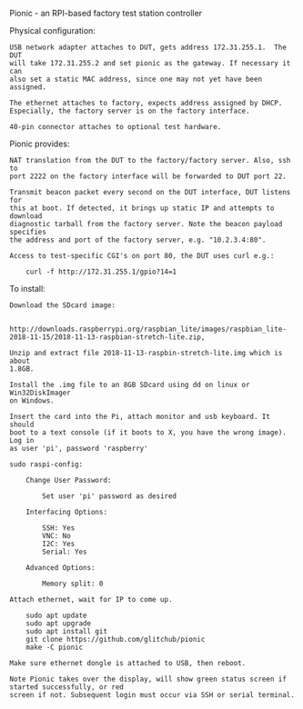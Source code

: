 Pionic - an RPI-based factory test station controller

Physical configuration:

    USB network adapter attaches to DUT, gets address 172.31.255.1.  The DUT
    will take 172.31.255.2 and set pionic as the gateway. If necessary it can
    also set a static MAC address, since one may not yet have been assigned. 

    The ethernet attaches to factory, expects address assigned by DHCP.
    Especially, the factory server is on the factory interface.

    40-pin connector attaches to optional test hardware.

Pionic provides:

    NAT translation from the DUT to the factory/factory server. Also, ssh to
    port 2222 on the factory interface will be forwarded to DUT port 22.

    Transmit beacon packet every second on the DUT interface, DUT listens for
    this at boot. If detected, it brings up static IP and attempts to download
    diagnostic tarball from the factory server. Note the beacon payload specifies
    the address and port of the factory server, e.g. "10.2.3.4:80".

    Access to test-specific CGI's on port 80, the DUT uses curl e.g.:

        curl -f http://172.31.255.1/gpio?14=1
    
To install:

    Download the SDcard image:
    
        http://downloads.raspberrypi.org/raspbian_lite/images/raspbian_lite-2018-11-15/2018-11-13-raspbian-stretch-lite.zip,

    Unzip and extract file 2018-11-13-raspbin-stretch-lite.img which is about
    1.8GB. 

    Install the .img file to an 8GB SDcard using dd on linux or Win32DiskImager
    on Windows.

    Insert the card into the Pi, attach monitor and usb keyboard. It should
    boot to a text console (if it boots to X, you have the wrong image). Log in
    as user 'pi', password 'raspberry'

    sudo raspi-config:

        Change User Password:

            Set user 'pi' password as desired

        Interfacing Options:

            SSH: Yes
            VNC: No
            I2C: Yes
            Serial: Yes

        Advanced Options:

            Memory split: 0

    Attach ethernet, wait for IP to come up.
    
        sudo apt update
        sudo apt upgrade
        sudo apt install git
        git clone https://github.com/glitchub/pionic
        make -C pionic

    Make sure ethernet dongle is attached to USB, then reboot.
    
    Note Pionic takes over the display, will show green status screen if started successfully, or red
    screen if not. Subsequent login must occur via SSH or serial terminal.
